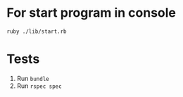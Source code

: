 # For start program in console
  `ruby ./lib/start.rb`

# Tests
  1) Run `bundle`
  2) Run `rspec spec`

